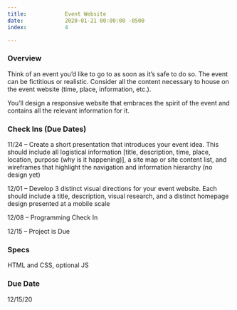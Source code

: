 ```yaml
---
title:            Event Website
date:             2020-01-21 00:00:00 -0500
index:            4

---
```


### Overview
Think of an event you’d like to go to as soon as it’s safe to do so. The event can be fictitious or realistic. Consider all the content necessary to house on the event website (time, place, information, etc.).

You’ll design a responsive website that embraces the spirit of the event and contains all the relevant information for it.

### Check Ins (Due Dates)
11/24 – Create a short presentation that introduces your event idea. This should include all logistical information [title, description, time, place, location, purpose (why is it happening)], a site map or site content list, and wireframes that highlight the navigation and information hierarchy (no design yet)

12/01 – Develop 3 distinct visual directions for your event website. Each should include a title, description, visual research, and a distinct homepage design presented at a mobile scale

12/08 – Programming Check In

12/15 – Project is Due

### Specs
HTML and CSS, optional JS

### Due Date
12/15/20
